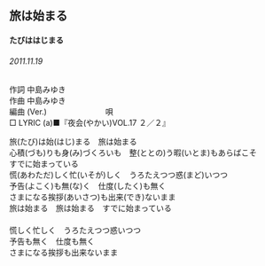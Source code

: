 ## 旅は始まる
#### たびははじまる
###### 2011.11.19


作詞     中島みゆき　　　　　   
作曲      中島みゆき  　　　   
編曲 (Ver.) 　　　　　　　
唄          
□ LYRIC (a)■『夜会(やかい)VOL.17 ２／２』  
  
  
旅(たび)は始(はじ)まる　旅は始まる  
心積(づも)りも身(み)づくろいも　整(ととの)う暇(いとま)もあらばこそ  
すでに始まっている  
慌(あわただ)しく忙(いそが)しく　うろたえつつ惑(まど)いつつ  
予告(よこく)も無(な)く　仕度(したく)も無く  
さまになる挨拶(あいさつ)も出来(でき)ないまま  
旅は始まる　旅は始まる　すでに始まっている  
　　　　　　　  
慌しく忙しく　うろたえつつ惑いつつ  
予告も無く　仕度も無く  
さまになる挨拶も出来ないまま  